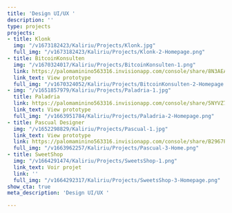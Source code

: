 ```yaml
---
title: 'Design UI/UX '
description: ''
type: projects
projects:
- title: Klonk
  img: "/v1673182423/Kaliriu/Projects/Klonk.jpg"
  full_img: "/v1673182423/Kaliriu/Projects/Klonk-2-Homepage.png"
- title: BitcoinKonsulten
  img: "/v1670324017/Kaliriu/Projects/BitcoinKonsulten-1.png"
  link: https://palomaminino563316.invisionapp.com/console/share/8N3AEANTHT/864592816
  link_text: View prototype
  full_img: "/v1670324052/Kaliriu/Projects/BitcoinKonsulten-2-Homepage.png"
- img: "/v1651857979/Kaliriu/Projects/Paladria-1.jpg"
  title: Paladria
  link: https://palomaminino563316.invisionapp.com/console/share/5NYVZ7BPEX4
  link_text: View prototype
  full_img: "/v1663951784/Kaliriu/Projects/Paladria-2-Homepage.png"
- title: Pascual Designer
  img: "/v1652298829/Kaliriu/Projects/Pascual-1.jpg"
  link_text: View prototype
  link: https://palomaminino563316.invisionapp.com/console/share/B2967PWZJVD
  full_img: "/v1663962257/Kaliriu/Projects/Pascual-3-Home.png"
- title: SweetShop
  img: "/v1664291474/Kaliriu/Projects/SweetsShop-1.png"
  link_text: Voir projet
  link: ''
  full_img: "/v1664292317/Kaliriu/Projects/SweetsShop-3-Homepage.png"
show_cta: true
meta_description: 'Design UI/UX '

---
```

